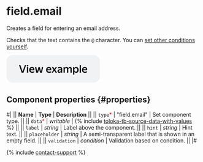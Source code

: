 # field.email

Creates a field for entering an email address.

Checks that the text contains the `@` character. You can [set other conditions yourself](../best-practices/conditions.md).

[![View example in the sandbox](../_images/buttons/view-example.svg)](https://ya.cc/t/7iqP0isn3y3Uyg)

## Component properties {#properties}

#|
|| **Name** | **Type** | **Description** ||
|| `type`<span style="color: red">\*</span> | "field.email" | Set component type. ||
|| `data`<span style="color: red">\*</span> | _writable_ | {% include [toloka-tb-source-data-with-values](../_includes/toloka-tb-source/id-toloka-tb-source/data-with-values.md) %} ||
|| `label` | _string_ | Label above the component. ||
|| `hint` | _string_ | Hint text. ||
|| `placeholder` | _string_ | A semi-transparent label that is shown in an empty field. ||
|| `validation` | _condition_ | Validation based on condition. ||
|#

{% include [contact-support](../_includes/contact-support.md) %}
